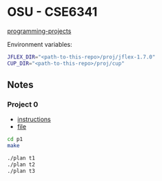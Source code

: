 # OSU - CSE6341

[programming-projects](https://sites.google.com/view/rountev/cse-6341/programming-projects)


Environment variables:
```bash
JFLEX_DIR="<path-to-this-repo>/proj/jflex-1.7.0"
CUP_DIR="<path-to-this-repo>/proj/cup"
```

## Notes

### Project 0

- [instructions](https://drive.google.com/file/d/1UNOdZTYtRG2C8e9sjWE1feOObPvSuTBU/view?usp=sharing)
- [file](https://drive.google.com/drive/folders/1Cqnf5uVXdf0XAzXjrXIoilNs31VMRPrB?usp=sharing)

```bash
cd p1
make

./plan t1
./plan t2
./plan t3
```
